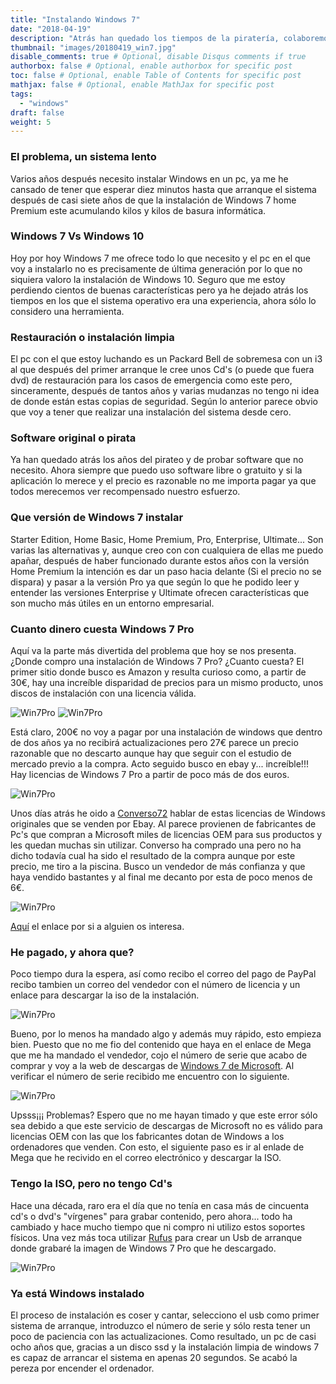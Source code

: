 ```yaml
---
title: "Instalando Windows 7"
date: "2018-04-19"
description: "Atrás han quedado los tiempos de la piratería, colaboremos todos con Microsoft."
thumbnail: "images/20180419_win7.jpg"
disable_comments: true # Optional, disable Disqus comments if true
authorbox: false # Optional, enable authorbox for specific post
toc: false # Optional, enable Table of Contents for specific post
mathjax: false # Optional, enable MathJax for specific post
tags:
  - "windows"
draft: false
weight: 5
---
```

### El problema, un sistema lento

Varios años después necesito instalar Windows en un pc, ya me he cansado de tener que esperar diez minutos hasta que arranque el sistema después de casi siete años de que la instalación de Windows 7 home Premium este acumulando kilos y kilos de basura informática.

### Windows 7 Vs Windows 10

Hoy por hoy Windows 7 me ofrece todo lo que necesito y el pc en el que voy a instalarlo no es precisamente de última generación por lo que no siquiera valoro la instalación de Windows 10. Seguro que me estoy perdiendo cientos de buenas características pero ya he dejado atrás los tiempos en los que el sistema operativo era una experiencia, ahora sólo lo considero una herramienta.

### Restauración o instalación limpia

El pc con el que estoy luchando es un Packard Bell de sobremesa con un i3 al que después del primer arranque le cree unos Cd's (o puede que fuera dvd) de restauración para los casos de emergencia como este pero, sinceramente, después de tantos años y varias mudanzas no tengo ni idea de donde están estas copias de seguridad. Según lo anterior parece obvio que voy a tener que realizar una instalación del sistema desde cero.

### Software original o pirata

Ya han quedado atrás los años del pirateo y de probar software que no necesito. Ahora siempre que puedo uso software libre o gratuito y si la aplicación lo merece y el precio es razonable no me importa pagar ya que todos merecemos ver recompensado nuestro esfuerzo.

### Que versión de Windows 7 instalar

Starter Edition, Home Basic, Home Premium, Pro, Enterprise, Ultimate... Son varias las alternativas y, aunque creo con con cualquiera de ellas me puedo apañar, después de haber funcionado durante estos años con la versión Home Premium la intención es dar un paso hacia delante (Si el precio no se dispara) y pasar a la versión Pro ya que según lo que he podido leer y entender las versiones Enterprise y Ultimate ofrecen características que son mucho más útiles en un entorno empresarial.

### Cuanto dinero cuesta Windows 7 Pro

Aquí va la parte más divertida del problema que hoy se nos presenta. ¿Donde compro una instalación de Windows 7 Pro? ¿Cuanto cuesta? El primer sitio donde busco es Amazon y resulta curioso como, a partir de 30€, hay una increíble disparidad de precios para un mismo producto, unos discos de instalación con una licencia válida.

![Win7Pro][1] ![Win7Pro][2]

Está claro, 200€ no voy a pagar por una instalación de windows que dentro de dos años ya no recibirá actualizaciones pero 27€ parece un precio razonable que no descarto aunque hay que seguir con el estudio de mercado previo a la compra. Acto seguido busco en ebay y... increíble!!! Hay licencias de Windows 7 Pro a partir de poco más de dos euros.

![Win7Pro][3]

Unos días atrás he oido a [Converso72][4] hablar de estas licencias de Windows originales que se venden por Ebay. Al parece provienen de fabricantes de Pc's que compran a Microsoft miles de licencias OEM para sus productos y les quedan muchas sin utilizar. Converso ha comprado una pero no ha dicho todavía cual ha sido el resultado de la compra aunque por este precio, me tiro a la piscina. Busco un vendedor de más confianza y que haya vendido bastantes y al final me decanto por esta de poco menos de 6€.

![Win7Pro][5]

[Aquí][6] el enlace por si a alguien os interesa.

### He pagado, y ahora que?

Poco tiempo dura la espera, así como recibo el correo del pago de PayPal recibo tambien un correo del vendedor con el número de licencia y un enlace para descargar la iso de la instalación.

![Win7Pro][7]

Bueno, por lo menos ha mandado algo y además muy rápido, esto empieza bien. Puesto que no me fio del contenido que haya en el enlace de Mega que me ha mandado el vendedor, cojo el número de serie que acabo de comprar y voy a la web de descargas de [Windows 7 de Microsoft][8]. Al verificar el número de serie recibido me encuentro con lo siguiente.

![Win7Pro][9]

Upsss¡¡¡ Problemas? Espero que no me hayan timado y que este error sólo sea debido a que este servicio de descargas de Microsoft no es válido para licencias OEM con las que los fabricantes dotan de Windows a los ordenadores que venden. Con esto, el siguiente paso es ir al enlade de Mega que he recivido en el correo electrónico y descargar la ISO.

### Tengo la ISO, pero no tengo Cd's

Hace una década, raro era el día que no tenía en casa más de cincuenta cd's o dvd's "vírgenes" para grabar contenido, pero ahora... todo ha cambiado y hace mucho tiempo que ni compro ni utilizo estos soportes físicos. Una vez más toca utilizar [Rufus][10] para crear un Usb de arranque donde grabaré la imagen de Windows 7 Pro que he descargado.

![Win7Pro][11]

### Ya está Windows instalado

El proceso de instalación es coser y cantar, selecciono el usb como primer sistema de arranque, introduzco el número de serie y sólo resta tener un poco de paciencia con las actualizaciones. Como resultado, un pc de casi ocho años que, gracias a un disco ssd y la instalación limpia de windows 7 es capaz de arrancar el sistema en apenas 20 segundos. Se acabó la pereza por encender el ordenador.

 [1]: /images/20180419_win7_amazon_01.jpg
 [2]: /images/20180419_win7_amazon_02.jpg
 [3]: /images/20180419_win7_ebay_01.jpg
 [4]: http://www.vidasenred.com/
 [5]: /images/20180419_win7_ebay_02.jpg
 [6]: https://www.ebay.es/itm/Microsoft-Windows-7-Professional-32-64-ESD-Multilanguage-Original-License-Key/263335278671?hash=item3d5001784f:g:~y4AAOSwXrdaEzgJ
 [7]: /images/20180419_win7_correo_01.jpg
 [8]: https://www.microsoft.com/es-es/software-download/windows7
 [9]: /images/20180419_win7_error_01.jpg
 [10]: https://rufus.akeo.ie/?locale
 [11]: /images/20180419_win7_rufus_01.jpg
